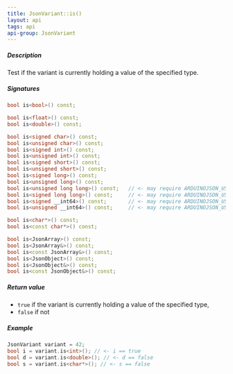 ```yaml
---
title: JsonVariant::is()
layout: api
tags: api
api-group: JsonVariant
---
```


##### Description

Test if the variant is currently holding a value of the specified type.

##### Signatures

```c++
bool is<bool>() const;

bool is<float>() const;
bool is<double>() const;

bool is<signed char>() const;
bool is<unsigned char>() const;
bool is<signed int>() const;
bool is<unsigned int>() const;
bool is<signed short>() const;
bool is<unsigned short>() const;
bool is<signed long>() const;
bool is<unsigned long>() const;
bool is<unsigned long long>() const;   // <- may require ARDUINOJSON_USE_LONG_LONG
bool is<signed long long>() const;     // <- may require ARDUINOJSON_USE_LONG_LONG
bool is<signed __int64>() const;       // <- may require ARDUINOJSON_USE_INT64
bool is<unsigned __int64>() const;     // <- may require ARDUINOJSON_USE_INT64

bool is<char*>() const;
bool is<const char*>() const;

bool is<JsonArray>() const;
bool is<JsonArray&>() const;
bool is<const JsonArray&>() const;
bool is<JsonObject>() const;
bool is<JsonObject&>() const;
bool is<const JsonObject&>() const;
```

##### Return value

* `true` if the variant is currently holding a value of the specified type,
* `false` if not

##### Example

```c++
JsonVariant variant = 42;
bool i = variant.is<int>(); // <- i == true
bool d = variant.is<double>(); // <- d == false
bool s = variant.is<char*>(); // <- s == false
```
